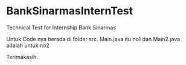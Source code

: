 # BankSinarmasInternTest
Technical Test for Internship Bank Sinarmas 


Untuk Code nya berada di folder src. 
Main.java itu no1 dan Main2.java adalah untuk no2

Terimakasih.
